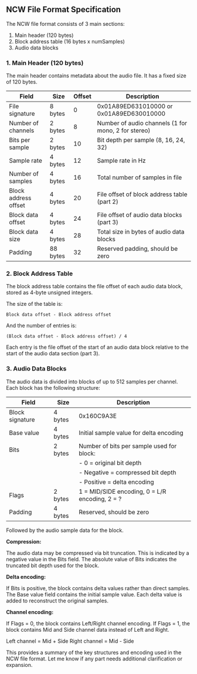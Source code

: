 ## NCW File Format Specification

The NCW file format consists of 3 main sections:

1. Main header (120 bytes)
2. Block address table (16 bytes x numSamples)
3. Audio data blocks

### 1. Main Header (120 bytes)

The main header contains metadata about the audio file. It has a fixed size of 120 bytes.

| Field                | Size     | Offset | Description                                         |
| -------------------- | -------- | ------ | --------------------------------------------------- |
| File signature       | 8 bytes  | 0      | 0x01A89ED631010000 or 0x01A89ED630010000            |
| Number of channels   | 2 bytes  | 8      | Number of audio channels (1 for mono, 2 for stereo) |
| Bits per sample      | 2 bytes  | 10     | Bit depth per sample (8, 16, 24, 32)                |
| Sample rate          | 4 bytes  | 12     | Sample rate in Hz                                   |
| Number of samples    | 4 bytes  | 16     | Total number of samples in file                     |
| Block address offset | 4 bytes  | 20     | File offset of block address table (part 2)         |
| Block data offset    | 4 bytes  | 24     | File offset of audio data blocks (part 3)           |
| Block data size      | 4 bytes  | 28     | Total size in bytes of audio data blocks            |
| Padding              | 88 bytes | 32     | Reserved padding, should be zero                    |

### 2. Block Address Table

The block address table contains the file offset of each audio data block, stored as 4-byte unsigned integers.

The size of the table is:

    Block data offset - Block address offset

And the number of entries is:

    (Block data offset - Block address offset) / 4

Each entry is the file offset of the start of an audio data block relative to the start of the audio data section (part 3).

### 3. Audio Data Blocks

The audio data is divided into blocks of up to 512 samples per channel. Each block has the following structure:

| Field           | Size    | Description                                    |
| --------------- | ------- | ---------------------------------------------- |
| Block signature | 4 bytes | 0x160C9A3E                                     |
| Base value      | 4 bytes | Initial sample value for delta encoding        |
| Bits            | 2 bytes | Number of bits per sample used for block:      |
|                 |         | - 0 = original bit depth                       |
|                 |         | - Negative = compressed bit depth              |
|                 |         | - Positive = delta encoding                    |
| Flags           | 2 bytes | 1 = MID/SIDE encoding, 0 = L/R encoding, 2 = ? |
| Padding         | 4 bytes | Reserved, should be zero                       |

Followed by the audio sample data for the block.

**Compression:**

The audio data may be compressed via bit truncation. This is indicated by a negative value in the Bits field. The absolute value of Bits indicates the truncated bit depth used for the block.

**Delta encoding:**

If Bits is positive, the block contains delta values rather than direct samples. The Base value field contains the initial sample value. Each delta value is added to reconstruct the original samples.

**Channel encoding:**

If Flags = 0, the block contains Left/Right channel encoding.
If Flags = 1, the block contains Mid and Side channel data instead of Left and Right.

Left channel = Mid + Side
Right channel = Mid - Side

This provides a summary of the key structures and encoding used in the NCW file format. Let me know if any part needs additional clarification or expansion.
